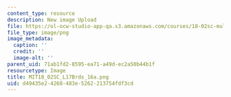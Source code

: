 ```yaml
---
content_type: resource
description: New image Upload
file: https://ol-ocw-studio-app-qa.s3.amazonaws.com/courses/18-02sc-multivariable-calculus-fall-2010/d49435e24268483e5262213754fdf3cd_MIT18_02SC_L17Brds_16a.png
file_type: image/png
image_metadata:
  caption: ''
  credit: ''
  image-alt: ''
parent_uid: 71ab1fd2-8595-ea71-a49d-ec2a50b44b1f
resourcetype: Image
title: MIT18_02SC_L17Brds_16a.png
uid: d49435e2-4268-483e-5262-213754fdf3cd
---
```

